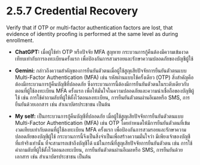 # 2.5.7 Credential Recovery

Verify that if OTP or multi-factor authentication factors are lost, that evidence of identity proofing is performed at the same level as during enrollment.

- **ChatGPT:** เมื่อผู้ใช้ทำ OTP หรือปัจจัย MFA สูญหาย กระบวนการกู้คืนต้องมีความเข้มงวดเทียบเท่ากับการลงทะเบียนครั้งแรก เพื่อป้องกันการสวมรอยและรักษาความปลอดภัยของบัญชีผู้ใช้

- **Gemini:** กล่าวถึงความสำคัญของการยืนยันตัวตนเมื่อผู้ใช้สูญเสียปัจจัยการยืนยันตัวตนแบบ Multi-Factor Authentication (MFA) เช่น รหัสผ่านแบบใช้ครั้งเดียว (OTP) สิ่งสำคัญคือต้องมีกระบวนการกู้คืนบัญชีที่ปลอดภัย ซึ่งกระบวนการนี้ต้องมีการยืนยันตัวตนในระดับเดียวกับตอนที่ผู้ใช้ลงทะเบียน MFA ครั้งแรก เพื่อให้มั่นใจในความปลอดภัยและความน่าเชื่อถือของบัญชีผู้ใช้ เช่น การใช้คำถามลับที่ผู้ใช้ตั้งไว้ตอนลงทะเบียน, การยืนยันตัวตนผ่านอีเมลหรือ SMS, การยืนยันด้วยเอกสาร เช่น สำเนาบัตรประชาชน เป็นต้น

- **My self:** เป็นกระบวนการกู้คืนบัญชีที่ปลอดภัย เมื่อผู้ใช้สูญเสียปัจจัยการยืนยันตัวตนแบบ Multi-Factor Authentication (MFA) เช่น OTP โดยกำหนดให้มีการยืนยันตัวตนที่เข้มงวดเทียบเท่ากับตอนที่ผู้ใช้ลงทะเบียน MFA ครั้งแรก เพื่อป้องกันการสวมรอยและรักษาความปลอดภัยของบัญชีผู้ใช้ กระบวนการนี้จึงเป็นสิ่งจำเป็นเพื่อสร้างความมั่นใจว่า มีเพียงเจ้าของบัญชีที่แท้จริงเท่านั้น ที่จะสามารถเข้าถึงบัญชีได้ แม้ในกรณีที่สูญเสียปัจจัยการยืนยันตัวตน เช่น การใช้คำถามลับที่ผู้ใช้ตั้งไว้ตอนลงทะเบียน, การยืนยันตัวตนผ่านอีเมลหรือ SMS, การยืนยันด้วยเอกสาร เช่น สำเนาบัตรประชาชน เป็นต้น

